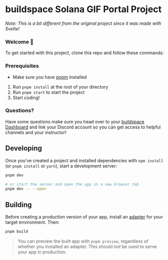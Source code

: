 # buildspace Solana GIF Portal Project
*Note: This is a bit different from the original project since it was made with Svelte!*

### **Welcome 👋**
To get started with this project, clone this repo and follow these commands:

### Prerequisites
- Make sure you have [pnpm](https://pnpm.io/installation) installed

1. Run `pnpm install` at the root of your directory
2. Run `pnpm start` to start the project
3. Start coding!

### **Questions?**
Have some questions make sure you head over to your [buildspace Dashboard](https://app.buildspace.so/courses/CObd6d35ce-3394-4bd8-977e-cbee82ae07a3) and link your Discord account so you can get access to helpful channels and your instructor!


## Developing

Once you've created a project and installed dependencies with `npm install` (or `pnpm install` or `yarn`), start a development server:

```bash
pnpm dev

# or start the server and open the app in a new browser tab
pnpm dev -- --open
```

## Building

Before creating a production version of your app, install an [adapter](https://kit.svelte.dev/docs#adapters) for your target environment. Then:

```bash
pnpm build
```

> You can preview the built app with `pnpm preview`, regardless of whether you installed an adapter. This should _not_ be used to serve your app in production.
